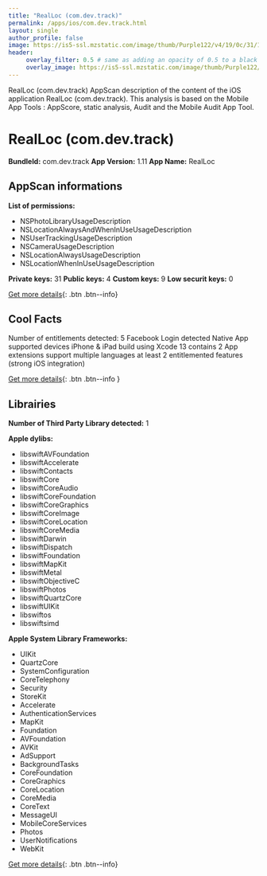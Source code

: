 ```yaml
---
title: "RealLoc (com.dev.track)"
permalink: /apps/ios/com.dev.track.html
layout: single
author_profile: false
image: https://is5-ssl.mzstatic.com/image/thumb/Purple122/v4/19/0c/31/190c31fe-b5d2-6de7-f9ad-1fefdcda5b0d/AppIcon-0-0-1x_U007emarketing-0-0-0-7-0-0-sRGB-0-0-0-GLES2_U002c0-512MB-85-220-0-0.png/512x512bb.jpg
header: 
     overlay_filter: 0.5 # same as adding an opacity of 0.5 to a black background
     overlay_image: https://is5-ssl.mzstatic.com/image/thumb/Purple122/v4/19/0c/31/190c31fe-b5d2-6de7-f9ad-1fefdcda5b0d/AppIcon-0-0-1x_U007emarketing-0-0-0-7-0-0-sRGB-0-0-0-GLES2_U002c0-512MB-85-220-0-0.png/512x512bb.jpg
---
```

RealLoc (com.dev.track) AppScan description of the content of the iOS application RealLoc (com.dev.track). This analysis is based on the Mobile App Tools : AppScore, static analysis, Audit and the Mobile Audit App Tool.

# RealLoc (com.dev.track)

**BundleId:** com.dev.track
**App Version:** 1.11
**App Name:** RealLoc


## AppScan informations 

**List of permissions:** 
- NSPhotoLibraryUsageDescription
- NSLocationAlwaysAndWhenInUseUsageDescription
- NSUserTrackingUsageDescription
- NSCameraUsageDescription
- NSLocationAlwaysUsageDescription
- NSLocationWhenInUseUsageDescription
  
  
**Private keys:** 31
**Public keys:** 4
**Custom keys:** 9
**Low securit keys:** 0
  
[Get more details](/pricing.html){: .btn .btn--info}

## Cool Facts

Number of entitlements detected: 5
Facebook Login detected
Native App
supported devices iPhone & iPad
build using Xcode 13
contains 2 App extensions
support multiple languages
at least 2 entitlemented features (strong iOS integration)
  
[Get more details](/pricing.html){: .btn .btn--info }

## Librairies 
**Number of Third Party Library detected:** 1


**Apple dylibs:**
- libswiftAVFoundation
- libswiftAccelerate
- libswiftContacts
- libswiftCore
- libswiftCoreAudio
- libswiftCoreFoundation
- libswiftCoreGraphics
- libswiftCoreImage
- libswiftCoreLocation
- libswiftCoreMedia
- libswiftDarwin
- libswiftDispatch
- libswiftFoundation
- libswiftMapKit
- libswiftMetal
- libswiftObjectiveC
- libswiftPhotos
- libswiftQuartzCore
- libswiftUIKit
- libswiftos
- libswiftsimd


**Apple System Library Frameworks:**
- UIKit
- QuartzCore
- SystemConfiguration
- CoreTelephony
- Security
- StoreKit
- Accelerate
- AuthenticationServices
- MapKit
- Foundation
- AVFoundation
- AVKit
- AdSupport
- BackgroundTasks
- CoreFoundation
- CoreGraphics
- CoreLocation
- CoreMedia
- CoreText
- MessageUI
- MobileCoreServices
- Photos
- UserNotifications
- WebKit


  
[Get more details](/pricing.html){: .btn .btn--info}

